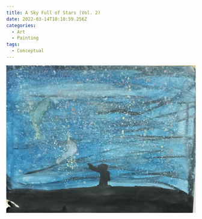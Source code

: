 ```yaml
---
title: A Sky Full of Stars (Vol. 2)
date: 2022-03-14T10:10:59.256Z
categories:
  - Art
  - Painting
tags:
  - Conceptual
---
```


![](/assets/img/whatsapp-image-2022-03-14-at-14.59.57.jpeg)
